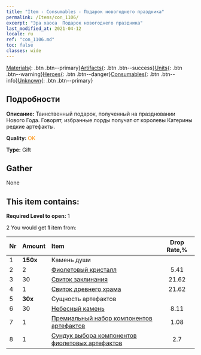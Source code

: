 ```yaml
---
title: "Item - Consumables - Подарок новогоднего праздника"
permalink: /Items/con_1106/
excerpt: "Эра хаоса  Подарок новогоднего праздника"
last_modified_at: 2021-04-12
locale: ru
ref: "con_1106.md"
toc: false
classes: wide
---
```

 [Materials](/ru/Items/){: .btn .btn--primary}[Artifacts](/ru/Items/Artifacts/){: .btn .btn--success}[Units](/ru/Items/Units/){: .btn .btn--warning}[Heroes](/ru/Items/Heroes/){: .btn .btn--danger}[Consumables](/ru/Items/Consumables/){: .btn .btn--info}[Unknown](/ru/Items/Unknown/){: .btn .btn--primary}

## Подробности
 **Описание:** Таинственный подарок, полученный на праздновании Нового Года. Говорят, избранные лорды получат от королевы Катерины редкие артефакты.

 **Quality:** <span style="color: #FF8C00">OK</span>

 **Type:** Gift

## Gather

  None

## This item contains:

 **Required Level to open:** 1

 2 You would get **1** item  from:

  | Nr | Amount |     Item    | Drop Rate,% |
  |:---|:-------|:------------|:---------:|
  | 1 |  **150x** | Камень души  |  | 35.14 | 
  | 2 | 2 | [Фиолетовый кристалл](/ru/Items/con_720/) | 5.41 | 
  | 3 | 30 | [Свиток заклинания](/ru/Items/con_694/) | 21.62 | 
  | 4 | 1 | [Свиток древнего храма](/ru/Items/con_697/) | 21.62 | 
  | 5 |  **30x** | Сущность артефактов |  | 4.32 | 
  | 6 | 30 | [Небесный камень](/ru/Items/art_188/) | 8.11 | 
  | 7 | 1 | [Премиальный набор компонентов артефактов](/ru/Items/con_1507/) | 1.08 | 
  | 8 | 1 | [Сундук выбора компонентов фиолетовых артефактов](/ru/Items/con_1612/) | 2.7 | 
